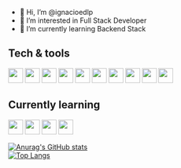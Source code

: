 - 👋 Hi, I’m @ignacioedlp
- 👀 I’m interested in Full Stack Developer
- 🌱 I’m currently learning Backend Stack

<!---
ignacioedlp/ignacioedlp is a ✨ special ✨ repository because its `README.md` (this file) appears on your GitHub profile.
You can click the Preview link to take a look at your changes.
--->




<div>
  <h2>Tech & tools</h2>
  <img width="30px" height="30px" src="https://cdn.jsdelivr.net/gh/devicons/devicon/icons/javascript/javascript-original.svg" />
  <img width="30px" height="30px" src="https://cdn.jsdelivr.net/gh/devicons/devicon/icons/react/react-original-wordmark.svg" />
  <img width="30px" height="30px" src="https://cdn.jsdelivr.net/gh/devicons/devicon/icons/css3/css3-plain.svg" />
  <img width="30px" height="30px" src="https://cdn.jsdelivr.net/gh/devicons/devicon/icons/tailwindcss/tailwindcss-plain.svg" />
  <img width="30px" height="30px" src="https://cdn.jsdelivr.net/gh/devicons/devicon/icons/html5/html5-plain-wordmark.svg" />
  <img width="30px" height="30px" src="https://cdn.jsdelivr.net/gh/devicons/devicon/icons/mongodb/mongodb-plain-wordmark.svg" />
  <img width="30px" height="30px" src="https://cdn.jsdelivr.net/gh/devicons/devicon/icons/git/git-plain.svg" />
  <img width="30px" height="30px" src="https://cdn.jsdelivr.net/gh/devicons/devicon/icons/nodejs/nodejs-original-wordmark.svg" />
  <img width="30px" height="30px" src="https://cdn.jsdelivr.net/gh/devicons/devicon/icons/nextjs/nextjs-original.svg" />
  <img width="30px" height="30px" src="https://cdn.jsdelivr.net/gh/devicons/devicon/icons/jquery/jquery-original-wordmark.svg" />

    
</div>
<div>
  <h2>Currently learning</h2>
  <img width="30px" height="30px" src="https://cdn.jsdelivr.net/gh/devicons/devicon/icons/php/php-plain.svg" />
  <img width="30px" height="30px" src="https://cdn.jsdelivr.net/gh/devicons/devicon/icons/mysql/mysql-original.svg" />
  <img width="30px" height="30px" src="https://cdn.jsdelivr.net/gh/devicons/devicon/icons/postgresql/postgresql-plain-wordmark.svg" />
  <img width="30px" height="30px" src="https://cdn.jsdelivr.net/gh/devicons/devicon/icons/laravel/laravel-plain-wordmark.svg" />

</div>




[![Anurag's GitHub stats](https://github-readme-stats.vercel.app/api?username=ignacioedlp&theme=dark)](https://github.com/anuraghazra/github-readme-stats)
</br>
[![Top Langs](https://github-readme-stats.vercel.app/api/top-langs/?username=ignacioedlp&layout=compact)](https://github.com/anuraghazra/github-readme-stats)







